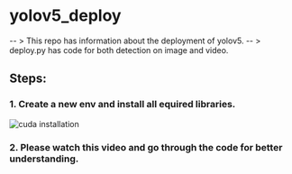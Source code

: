 # yolov5_deploy
-- > This repo has information about the deployment of yolov5.
-- > deploy.py has code for both detection on image and video.
## Steps:
### 1. Create a new env and install all equired libraries.

![cuda installation](https://user-images.githubusercontent.com/50037927/156898675-9bc3650a-c8e5-4d50-8405-b8e6d77da515.png)

### 2. Please watch this video and go through the code for better understanding.
